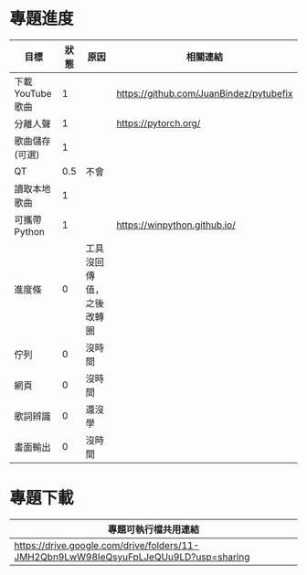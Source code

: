 # 專題進度
|目標|狀態|原因|相關連結|
|---|---|---|---|
|下載YouTube歌曲|1||https://github.com/JuanBindez/pytubefix|
|分離人聲|1||https://pytorch.org/|
|歌曲儲存(可選)|1|||
|QT|0.5|不會||
|讀取本地歌曲|1|||
|可攜帶Python|1||https://winpython.github.io/|
|進度條|0|工具沒回傳值，之後改轉圈||
|佇列|0|沒時間||
|網頁|0|沒時間||
|歌詞辨識|0|還沒學||
|畫面輸出|0|沒時間||
# 專題下載
|專題可執行檔共用連結|
|---|
|https://drive.google.com/drive/folders/11-JMH2Qbn9LwW98IeQsyuFpLJeQUu9LD?usp=sharing|
